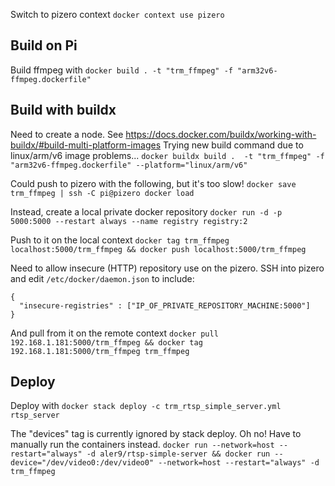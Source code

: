Switch to pizero context
`docker context use pizero`

## Build on Pi

Build ffmpeg with
`docker build . -t "trm_ffmpeg" -f "arm32v6-ffmpeg.dockerfile"`

## Build with buildx

Need to create a node. See https://docs.docker.com/buildx/working-with-buildx/#build-multi-platform-images
Trying new build command due to linux/arm/v6 image problems...
`docker buildx build .  -t "trm_ffmpeg" -f "arm32v6-ffmpeg.dockerfile" --platform="linux/arm/v6"`

Could push to pizero with the following, but it's too slow!
`docker save trm_ffmpeg | ssh -C pi@pizero docker load`

Instead, create a local private docker repository
`docker run -d -p 5000:5000 --restart always --name registry registry:2`

Push to it on the local context
`docker tag trm_ffmpeg localhost:5000/trm_ffmpeg && docker push localhost:5000/trm_ffmpeg`

Need to allow insecure (HTTP) repository use on the pizero. SSH into pizero and edit `/etc/docker/daemon.json` to include:
```
{
  "insecure-registries" : ["IP_OF_PRIVATE_REPOSITORY_MACHINE:5000"]
}
```

And pull from it on the remote context
`docker pull 192.168.1.181:5000/trm_ffmpeg && docker tag 192.168.1.181:5000/trm_ffmpeg trm_ffmpeg`

## Deploy

Deploy with
`docker stack deploy -c trm_rtsp_simple_server.yml rtsp_server`

The "devices" tag is currently ignored by stack deploy. Oh no! Have to manually run the containers instead.
`docker run --network=host --restart="always" -d aler9/rtsp-simple-server && docker run --device="/dev/video0:/dev/video0" --network=host --restart="always" -d trm_ffmpeg`